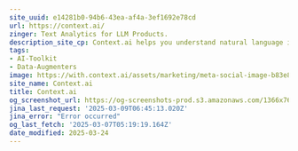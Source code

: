 ```yaml
---
site_uuid: e14281b0-94b6-43ea-af4a-3ef1692e78cd
url: https://context.ai/
zinger: Text Analytics for LLM Products.
description_site_cp: Context.ai helps you understand natural language in your LLM powered products.
tags:
- AI-Toolkit
- Data-Augmenters
image: https://with.context.ai/assets/marketing/meta-social-image-b83e80bf36610d133cc9f8df8473b886cbdc91950eb329bab05d8e26a22afadf.png
site_name: Context.ai
title: Context.ai
og_screenshot_url: https://og-screenshots-prod.s3.amazonaws.com/1366x768/80/false/3c22b3fc4fd647b69794620fa840c8a8de677de22ad0d3b66e3124424ac63110.jpeg
jina_last_request: '2025-03-09T06:45:13.020Z'
jina_error: "Error occurred"
og_last_fetch: '2025-03-07T05:19:19.164Z'
date_modified: 2025-03-24
---
```




